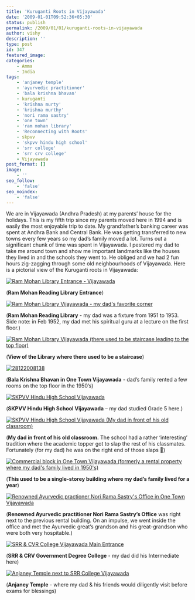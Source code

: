 ```yaml
---
title: 'Kuruganti Roots in Vijayawada'
date: '2009-01-01T09:52:36+05:30'
status: publish
permalink: /2009/01/01/kuruganti-roots-in-vijayawada
author: vishy
description: ''
type: post
id: 347
featured_image: 
categories: 
    - Amma
    - India
tags:
    - 'anjaney temple'
    - 'ayurvedic practitioner'
    - 'bala krishna bhavan'
    - kuruganti
    - 'krishna murty'
    - 'krishna murthy'
    - 'nori rama sastry'
    - 'one town'
    - 'ram mohan library'
    - 'Reconnecting with Roots'
    - skpvv
    - 'skpvv hindu high school'
    - 'srr college'
    - 'srr crv college'
    - Vijayawada
post_format: []
image:
    - ''
seo_follow:
    - 'false'
seo_noindex:
    - 'false'
---
```

We are in Vijayawada (Andhra Pradesh) at my parents’ house for the holidays. This is my fifth trip since my parents moved here in 1994 and is easily the most enjoyable trip to date. My grandfather’s banking career was spent at Andhra Bank and Central Bank. He was getting transferred to new towns every few years so my dad’s family moved a lot. Turns out a significant chunk of time was spent in Vijayawada. I pestered my dad to take me around town and show me important landmarks like the houses they lived in and the schools they went to. He obliged and we had 2 fun hours zig-zagging through some old neighbourhoods of Vijayawada. Here is a pictorial view of the Kuruganti roots in Vijayawada:

[![Ram Mohan Library Entrance - Vijayawada](http://farm4.static.flickr.com/3225/3155848446_835e56e350.jpg)](http://www.flickr.com/photos/ulaar/3155848446/ "Ram Mohan Library Entrance - Vijayawada by vkuruganti, on Flickr")

(**Ram Mohan Reading Library Entrance**)

[![Ram Mohan Library Vijayawada - my dad's favorite corner](http://farm4.static.flickr.com/3216/3155011605_dfb5b9fb11.jpg)](http://www.flickr.com/photos/ulaar/3155011605/ "Ram Mohan Library Vijayawada - my dad's favorite corner by vkuruganti, on Flickr")

(**Ram Mohan Reading Library** - my dad was a fixture from 1951 to 1953. Side note: in Feb 1952, my dad met his spiritual guru at a lecture on the first floor.)

[![Ram Mohan Library Vijayawada (there used to be staircase leading to the top floor)](http://farm4.static.flickr.com/3198/3155010537_ef01b28291.jpg)](http://www.flickr.com/photos/ulaar/3155010537/ "Ram Mohan Library Vijayawada (there used to be staircase leading to the top floor) by vkuruganti, on Flickr")

(**View of the Library where there used to be a staircase**)

[![28122008138](http://farm4.static.flickr.com/3237/3155846410_8e6e9acc8f.jpg)](http://www.flickr.com/photos/ulaar/3155846410/ "28122008138 by vkuruganti, on Flickr")

(**Bala Krishna Bhavan in One Town Vijayawada** - dad’s family rented a few rooms on the top floor in the 1950’s)

[![SKPVV Hindu High School Vijayawada](http://farm4.static.flickr.com/3259/3155018341_e194cb9d49.jpg)](http://www.flickr.com/photos/ulaar/3155018341/ "SKPVV Hindu High School Vijayawada by vkuruganti, on Flickr")

(**SKPVV Hindu High School Vijayawada** – my dad studied Grade 5 here.)

[![SKPVV Hindu High School Vijayawada (My dad in front of his old classroom)](http://farm4.static.flickr.com/3119/3155017921_c5430e2128.jpg)](http://www.flickr.com/photos/ulaar/3155017921/ "SKPVV Hindu High School Vijayawada (My dad in front of his old classroom) by vkuruganti, on Flickr")

(**My dad in front of his old classroom.** The school had a rather ‘interesting’ tradition where the academic topper got to slap the rest of his classmates. Fortunately (for my dad) he was on the right end of those slaps 🙂) 

[![Commercial block in One Town Vijayawada (formerly a rental property where my dad's family lived in 1950's)](http://farm4.static.flickr.com/3266/3155017647_b4f09b36ae.jpg)](http://www.flickr.com/photos/ulaar/3155017647/ "Commercial block in One Town Vijayawada (formerly a rental property where my dad's family lived in 1950's) by vkuruganti, on Flickr")

(**This used to be a single-storey building where my dad’s family lived for a year**)

[![Renowned Ayurvedic practioner Nori Rama Sastry's Office in One Town Vijayawada](http://farm4.static.flickr.com/3129/3155853514_55a1b16f73.jpg)](http://www.flickr.com/photos/ulaar/3155853514/ "Renowned Ayurvedic practioner Nori Rama Sastry's Office in One Town Vijayawada by vkuruganti, on Flickr")

(**Renowned Ayurvedic practitioner Nori Rama Sastry’s Office** was right next to the previous rental building. On an impulse, we went inside the office and met the Ayurvedic great’s grandson and his great-grandson who were both very hospitable.)

[![SRR & CVR College Vijayawada Main Entrance](http://farm4.static.flickr.com/3287/3155851240_b95c6d3c7d.jpg)](http://www.flickr.com/photos/ulaar/3155851240/ "SRR & CVR College Vijayawada Main Entrance by vkuruganti, on Flickr")

(**SRR &amp; CRV Government Degree College** - my dad did his Intermediate here)

[![Anjaney Temple next to SRR College Vijayawada](http://farm4.static.flickr.com/3130/3155849864_a7989037c2.jpg)](http://www.flickr.com/photos/ulaar/3155849864/ "Anjaney Temple next to SRR College Vijayawada by vkuruganti, on Flickr")

(**Anjaney Temple** - where my dad &amp; his friends would diligently visit before exams for blessings)

